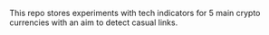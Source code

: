 This repo stores experiments with tech indicators for 5 main crypto currencies with an aim to detect casual links.
